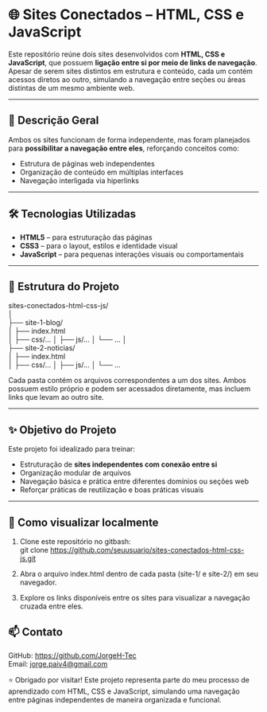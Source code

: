 # 🌐 Sites Conectados – HTML, CSS e JavaScript

Este repositório reúne dois sites desenvolvidos com **HTML, CSS e JavaScript**, que possuem **ligação entre si por meio de links de navegação**. Apesar de serem sites distintos em estrutura e conteúdo, cada um contém acessos diretos ao outro, simulando a navegação entre seções ou áreas distintas de um mesmo ambiente web.

---

## 🧩 Descrição Geral

Ambos os sites funcionam de forma independente, mas foram planejados para **possibilitar a navegação entre eles**, reforçando conceitos como:
- Estrutura de páginas web independentes
- Organização de conteúdo em múltiplas interfaces
- Navegação interligada via hiperlinks

---

## 🛠️ Tecnologias Utilizadas

- **HTML5** – para estruturação das páginas
- **CSS3** – para o layout, estilos e identidade visual
- **JavaScript** – para pequenas interações visuais ou comportamentais

---

## 📂 Estrutura do Projeto  

sites-conectados-html-css-js/  
│  
├── site-1-blog/  
│ ├── index.html  
│ ├── css/... 
│ ├── js/...
│ └── ...
│  
├── site-2-noticias/  
│ ├── index.html  
│ ├── css/... 
│ ├── js/... 
│ └── ...

Cada pasta contém os arquivos correspondentes a um dos sites. Ambos possuem estilo próprio e podem ser acessados diretamente, mas incluem links que levam ao outro site.


---

## ✨ Objetivo do Projeto  

Este projeto foi idealizado para treinar:  

- Estruturação de **sites independentes com conexão entre si**  
- Organização modular de arquivos  
- Navegação básica e prática entre diferentes domínios ou seções web  
- Reforçar práticas de reutilização e boas práticas visuais  

---

## 🚀 Como visualizar localmente  

1. Clone este repositório no gitbash:   
git clone https://github.com/seuusuario/sites-conectados-html-css-js.git  

2. Abra o arquivo index.html dentro de cada pasta (site-1/ e site-2/) em seu navegador.  
   
3. Explore os links disponíveis entre os sites para visualizar a navegação cruzada entre eles.  

## 📫 Contato

GitHub: https://github.com/JorgeH-Tec   
Email: jorge.paiv4@gmail.com

⭐ Obrigado por visitar! Este projeto representa parte do meu processo de aprendizado com HTML, CSS e JavaScript, simulando uma navegação entre páginas independentes de maneira organizada e funcional.
